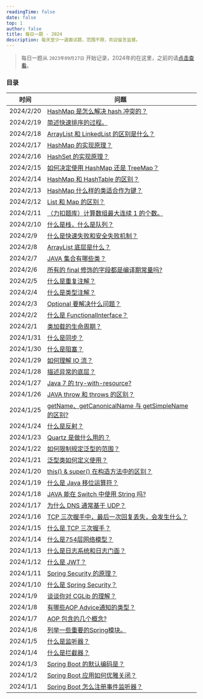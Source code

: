```yaml
---
readingTime: false
date: false
top: 1
author: false
title: 每日一题 - 2024
description: 每天至少一道面试题，范围不限，欢迎留言监督。
---
```


> 每日一题从 `2023年09月27日` 开始记录，2024年的在这里，之前的请[点击查看](../index.md)。

### 目录

| 时间        | 问题                                                            |
|-----------|---------------------------------------------------------------|
| 2024/2/20 | [HashMap 是怎么解决 hash 冲突的？](./2.md#_2-20)                       |
| 2024/2/19 | [简述快速排序的过程。](./2.md#_2-19)                                    |
| 2024/2/18 | [ArrayList 和 LinkedList 的区别是什么？](./2.md#_2-18)                |
| 2024/2/17 | [HashMap 的实现原理？](./2.md#_2-17)                                |
| 2024/2/16 | [HashSet 的实现原理？](./2.md#_2-16)                                |
| 2024/2/15 | [如何决定使用 HashMap 还是 TreeMap？](./2.md#_2-15)                    |
| 2024/2/14 | [HashMap 和 HashTable 的区别？](./2.md#_2-14)                      |
| 2024/2/13 | [HashMap 什么样的类适合作为键？](./2.md#_2-13)                           |
| 2024/2/12 | [List 和 Map 的区别？](./2.md#_2-12)                               |
| 2024/2/11 | [（力扣题库）计算数组最大连续 1 的个数。](./2.md#_2-11)                         |
| 2024/2/10 | [什么是栈，什么是队列？](./2.md#_2-10)                                   |
| 2024/2/9  | [什么是快速失败和安全失败机制？](./2.md#_2-9)                                |
| 2024/2/8  | [ArrayList 底层是什么？](./2.md#_2-8)                               |
| 2024/2/7  | [JAVA 集合有哪些类？](./2.md#_2-7)                                   |
| 2024/2/6  | [所有的 final 修饰的字段都是编译期常量吗?](./2.md#_2-6)                       |
| 2024/2/5  | [什么是重复注解？](./2.md#_2-5)                                       |
| 2024/2/4  | [什么是类型注解？](./2.md#_2-4)                                       |
| 2024/2/3  | [Optional 要解决什么问题？](./2.md#_2-3)                              |
| 2024/2/2  | [什么是 FunctionalInterface？](./2.md#_2-2)                       |
| 2024/2/1  | [类加载的生命周期？](./2.md#_2-1)                                      |
| 2024/1/31 | [什么是同步？](./1.md#_1-31)                                        |
| 2024/1/30 | [什么是阻塞？](./1.md#_1-30)                                        |
| 2024/1/29 | [如何理解 IO 流？](./1.md#_1-29)                                    |
| 2024/1/28 | [描述异常的底层？](./1.md#_1-28)                                      |
| 2024/1/27 | [Java 7 的 try-with-resource?](./1.md#_1-27)                   |
| 2024/1/26 | [JAVA throw 和 throws 的区别？](./1.md#_1-26)                      |
| 2024/1/25 | [getName、getCanonicalName 与 getSimpleName 的区别?](./1.md#_1-25) |
| 2024/1/24 | [什么是反射？](./1.md#_1-24)                                        |
| 2024/1/23 | [Quartz 是做什么用的？](./1.md#_1-23)                                |
| 2024/1/22 | [如何限制规定泛型的范围？](./1.md#_1-22)                                  |
| 2024/1/21 | [泛型类如何定义使用？](./1.md#_1-21)                                    |
| 2024/1/20 | [this() & super() 在构造方法中的区别？](./1.md#_1-20)                   |
| 2024/1/19 | [什么是 Java 移位运算符？](./1.md#_1-19)                               |
| 2024/1/18 | [JAVA 能在 Switch 中使用 String 吗?](./1.md#_1-18)                  |
| 2024/1/17 | [为什么 DNS 通常基于 UDP？](./1.md#_1-17)                             |
| 2024/1/16 | [TCP 三次握手中，最后一次回复丢失，会发生什么？](./1.md#_1-16)                     |
| 2024/1/15 | [什么是 TCP 三次握手？](./1.md#_1-15)                                 |
| 2024/1/14 | [什么是754层网络模型？](./1.md#_1-14)                                  |
| 2024/1/13 | [什么是日志系统和日志门面？](./1.md#_1-13)                                 |
| 2024/1/12 | [什么是 JWT？](./1.md#_1-12)                                      |
| 2024/1/11 | [Spring Security 的原理？](./1.md#_1-11)                          |
| 2024/1/10 | [什么是 Spring Security？](./1.md#_1-10)                          |
| 2024/1/9  | [谈谈你对 CGLib 的理解？](./1.md#_1-9)                                |
| 2024/1/8  | [有哪些AOP Advice通知的类型？](./1.md#_1-8)                            |
| 2024/1/7  | [AOP 包含的几个概念?](./1.md#_1-7)                                   |
| 2024/1/6  | [列举一些重要的Spring模块。](./1.md#_1-6)                               |
| 2024/1/5  | [什么是监听器？](./1.md#_1-5)                                        |
| 2024/1/4  | [什么是拦截器？](./1.md#_1-4)                                        |
| 2024/1/3  | [Spring Boot 的默认编码是？](./1.md#_1-3)                            |
| 2024/1/2  | [Spring Boot 应用如何优雅关闭？](./1.md#_1-2)                          |
| 2024/1/1  | [Spring Boot 怎么注册事件监听器？](./1.md#_1-1)                         |